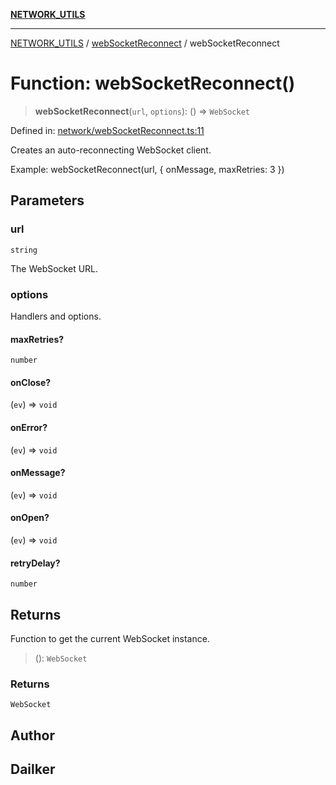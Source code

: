 [**NETWORK_UTILS**](../../README.md)

***

[NETWORK_UTILS](../../README.md) / [webSocketReconnect](../README.md) / webSocketReconnect

# Function: webSocketReconnect()

> **webSocketReconnect**(`url`, `options`): () => `WebSocket`

Defined in: [network/webSocketReconnect.ts:11](https://github.com/dailker/everyutil-js/blob/b3e269da55b7d96c15eb37e98c5c4f6b94f05f6f/src/network/webSocketReconnect.ts#L11)

Creates an auto-reconnecting WebSocket client.

Example: webSocketReconnect(url, { onMessage, maxRetries: 3 })

## Parameters

### url

`string`

The WebSocket URL.

### options

Handlers and options.

#### maxRetries?

`number`

#### onClose?

(`ev`) => `void`

#### onError?

(`ev`) => `void`

#### onMessage?

(`ev`) => `void`

#### onOpen?

(`ev`) => `void`

#### retryDelay?

`number`

## Returns

Function to get the current WebSocket instance.

> (): `WebSocket`

### Returns

`WebSocket`

## Author

## Dailker
